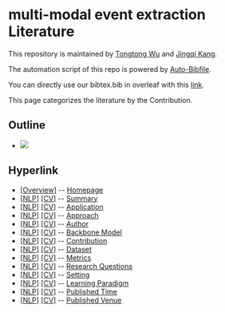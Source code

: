 # multi-modal event extraction Literature 
This repository is maintained by [Tongtong Wu](http://wutong8023.site/) and [Jingqi Kang](https://#####). 

The automation script of this repo is powered by [Auto-Bibfile](https://github.com/wutong8023/Auto-Bibfile.git).

You can directly use our bibtex.bib in overleaf with this [link](https://www.overleaf.com/read/rgscdxhxbwhp).

This page categorizes the literature by the Contribution.

## Outline 
- [![](https://img.shields.io/badge/Hyperlink-blue)](https://github.com/JingqiKang/multi-modal-event-extraction/blob/main//MMEE4all/contribution\README.md#hyperlink)
## Hyperlink 
- [[Overview]](https://github.com/JingqiKang/multi-modal-event-extraction/blob/main//README.md) -- [Homepage](https://github.com/JingqiKang/multi-modal-event-extraction/blob/main//README.md)
- [[NLP]](https://github.com/JingqiKang/multi-modal-event-extraction/blob/main//MMEE4nlp/./)  [[CV]](https://github.com/JingqiKang/multi-modal-event-extraction/blob/main//MMEE4cv/./) -- [Summary](https://github.com/JingqiKang/multi-modal-event-extraction/blob/main//MMEE4all/./)
- [[NLP]](https://github.com/JingqiKang/multi-modal-event-extraction/blob/main//MMEE4nlp/application)  [[CV]](https://github.com/JingqiKang/multi-modal-event-extraction/blob/main//MMEE4cv/application) -- [Application](https://github.com/JingqiKang/multi-modal-event-extraction/blob/main//MMEE4all/application)
- [[NLP]](https://github.com/JingqiKang/multi-modal-event-extraction/blob/main//MMEE4nlp/approach)  [[CV]](https://github.com/JingqiKang/multi-modal-event-extraction/blob/main//MMEE4cv/approach) -- [Approach](https://github.com/JingqiKang/multi-modal-event-extraction/blob/main//MMEE4all/approach)
- [[NLP]](https://github.com/JingqiKang/multi-modal-event-extraction/blob/main//MMEE4nlp/author)  [[CV]](https://github.com/JingqiKang/multi-modal-event-extraction/blob/main//MMEE4cv/author) -- [Author](https://github.com/JingqiKang/multi-modal-event-extraction/blob/main//MMEE4all/author)
- [[NLP]](https://github.com/JingqiKang/multi-modal-event-extraction/blob/main//MMEE4nlp/backbone_model)  [[CV]](https://github.com/JingqiKang/multi-modal-event-extraction/blob/main//MMEE4cv/backbone_model) -- [Backbone Model](https://github.com/JingqiKang/multi-modal-event-extraction/blob/main//MMEE4all/backbone_model)
- [[NLP]](https://github.com/JingqiKang/multi-modal-event-extraction/blob/main//MMEE4nlp/contribution)  [[CV]](https://github.com/JingqiKang/multi-modal-event-extraction/blob/main//MMEE4cv/contribution) -- [Contribution](https://github.com/JingqiKang/multi-modal-event-extraction/blob/main//MMEE4all/contribution)
- [[NLP]](https://github.com/JingqiKang/multi-modal-event-extraction/blob/main//MMEE4nlp/dataset)  [[CV]](https://github.com/JingqiKang/multi-modal-event-extraction/blob/main//MMEE4cv/dataset) -- [Dataset](https://github.com/JingqiKang/multi-modal-event-extraction/blob/main//MMEE4all/dataset)
- [[NLP]](https://github.com/JingqiKang/multi-modal-event-extraction/blob/main//MMEE4nlp/metrics)  [[CV]](https://github.com/JingqiKang/multi-modal-event-extraction/blob/main//MMEE4cv/metrics) -- [Metrics](https://github.com/JingqiKang/multi-modal-event-extraction/blob/main//MMEE4all/metrics)
- [[NLP]](https://github.com/JingqiKang/multi-modal-event-extraction/blob/main//MMEE4nlp/research_question)  [[CV]](https://github.com/JingqiKang/multi-modal-event-extraction/blob/main//MMEE4cv/research_question) -- [Research Questions](https://github.com/JingqiKang/multi-modal-event-extraction/blob/main//MMEE4all/research_question)
- [[NLP]](https://github.com/JingqiKang/multi-modal-event-extraction/blob/main//MMEE4nlp/setting)  [[CV]](https://github.com/JingqiKang/multi-modal-event-extraction/blob/main//MMEE4cv/setting) -- [Setting](https://github.com/JingqiKang/multi-modal-event-extraction/blob/main//MMEE4all/setting)
- [[NLP]](https://github.com/JingqiKang/multi-modal-event-extraction/blob/main//MMEE4nlp/supervision)  [[CV]](https://github.com/JingqiKang/multi-modal-event-extraction/blob/main//MMEE4cv/supervision) -- [ Learning Paradigm](https://github.com/JingqiKang/multi-modal-event-extraction/blob/main//MMEE4all/supervision)
- [[NLP]](https://github.com/JingqiKang/multi-modal-event-extraction/blob/main//MMEE4nlp/time)  [[CV]](https://github.com/JingqiKang/multi-modal-event-extraction/blob/main//MMEE4cv/time) -- [Published Time](https://github.com/JingqiKang/multi-modal-event-extraction/blob/main//MMEE4all/time)
- [[NLP]](https://github.com/JingqiKang/multi-modal-event-extraction/blob/main//MMEE4nlp/venue)  [[CV]](https://github.com/JingqiKang/multi-modal-event-extraction/blob/main//MMEE4cv/venue) -- [Published Venue](https://github.com/JingqiKang/multi-modal-event-extraction/blob/main//MMEE4all/venue)
